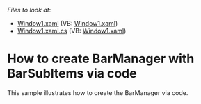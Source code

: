 <!-- default file list -->
*Files to look at*:

* [Window1.xaml](./CS/WpfApplication38/Window1.xaml) (VB: [Window1.xaml](./VB/WpfApplication38/Window1.xaml))
* [Window1.xaml.cs](./CS/WpfApplication38/Window1.xaml.cs) (VB: [Window1.xaml](./VB/WpfApplication38/Window1.xaml))
<!-- default file list end -->
# How to create BarManager with BarSubItems via code


<p>This sample illustrates how to create the BarManager via code. </p>

<br/>


